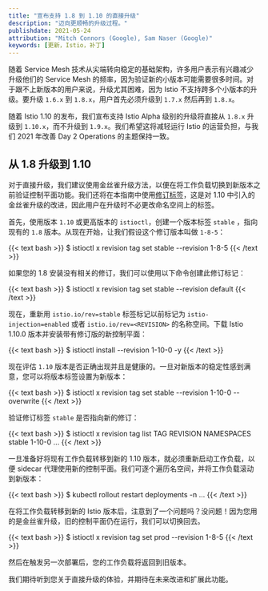 ```yaml
---
title: "宣布支持 1.8 到 1.10 的直接升级"
description: "迈向更顺畅的升级过程。"
publishdate: 2021-05-24
attribution: "Mitch Connors (Google), Sam Naser (Google)"
keywords: [更新，Istio，补丁]
---
```


随着 Service Mesh 技术从尖端转向稳定的基础架构，许多用户表示有兴趣减少升级他们的 Service Mesh 的频率，因为验证新的小版本可能需要很多时间。对于跟不上新版本的用户来说，升级尤其困难，因为 Istio 不支持跨多个小版本的升级。要升级 `1.6.x` 到 `1.8.x`，用户首先必须升级到 `1.7.x` 然后再到 `1.8.x`。

随着 Istio 1.10 的发布，我们宣布支持 Istio Alpha 级别的升级将直接从 `1.8.x` 升级到 `1.10.x`，而不升级到 `1.9.x`。我们希望这将减轻运行 Istio 的运营负担，与我们 2021 年改善 Day 2 Operations 的主题保持一致。

## 从 1.8 升级到 1.10

对于直接升级，我们建议使用金丝雀升级方法，以便在将工作负载切换到新版本之前验证控制平面功能。我们还将在本指南中使用[修订标签](/zh/blog/2021/revision-tags/)，这是对 1.10 中引入的金丝雀升级的改进，因此用户在升级时不必更改命名空间上的标签。

首先，使用版本 `1.10` 或更高版本的 `istioctl`，创建一个版本标签 `stable` ，指向现有的 `1.8` 版本。从现在开始，让我们假设这个修订版本叫做 `1-8-5`：

{{< text bash >}}
$ istioctl x revision tag set stable --revision 1-8-5
{{< /text >}}

如果您的 1.8 安装没有相关的修订，我们可以使用以下命令创建此修订标记：

{{< text bash >}}
$ istioctl x revision tag set stable --revision default
{{< /text >}}

现在，重新用 `istio.io/rev=stable` 标签标记以前标记为 `istio-injection=enabled` 或者 `istio.io/rev=<REVISION>` 的名称空间。下载 Istio 1.10.0 版本并安装带有修订版的新控制平面：

{{< text bash >}}
$ istioctl install --revision 1-10-0 -y
{{< /text >}}

现在评估 `1.10` 版本是否正确出现并且是健康的。一旦对新版本的稳定性感到满意，您可以将版本标签设置为新版本：

{{< text bash >}}
$ istioctl x revision tag set stable --revision 1-10-0 --overwrite
{{< /text >}}

验证修订标签 `stable` 是否指向新的修订：

{{< text bash >}}
$ istioctl x revision tag list
TAG    REVISION NAMESPACES
stable 1-10-0        ...
{{< /text >}}

一旦准备好将现有工作负载转移到新的 1.10 版本，就必须重新启动工作负载，以便 sidecar 代理使用新的控制平面。我们可逐个遍历名空间，并将工作负载滚动到新版本：

{{< text bash >}}
$ kubectl rollout restart deployments -n …
{{< /text >}}

在将工作负载转移到新的 Istio 版本后，注意到了一个问题吗？没问题！因为您用的是金丝雀升级，旧的控制平面仍在运行，我们可以切换回去。

{{< text bash >}}
$ istioctl x revision tag set prod --revision 1-8-5
{{< /text >}}

然后在触发另一次部署后，您的工作负载将返回到旧版本。

我们期待听到您关于直接升级的体验，并期待在未来改进和扩展此功能。
